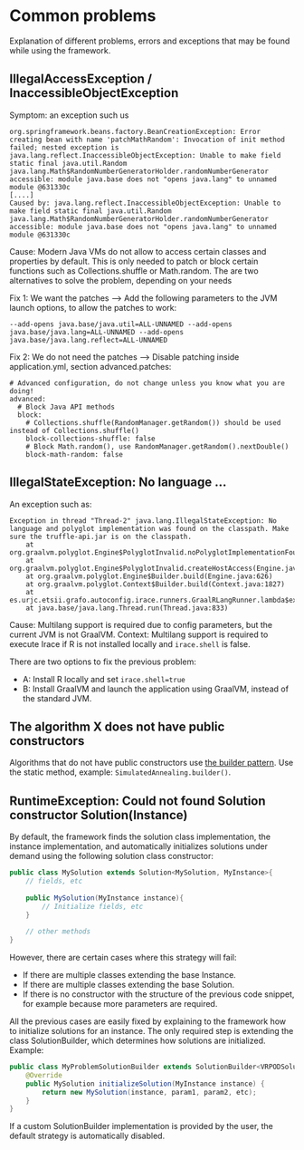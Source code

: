# Common problems

Explanation of different problems, errors and exceptions that may be found while using the framework.

## IllegalAccessException / InaccessibleObjectException

Symptom: an exception such us
```
org.springframework.beans.factory.BeanCreationException: Error creating bean with name 'patchMathRandom': Invocation of init method failed; nested exception is java.lang.reflect.InaccessibleObjectException: Unable to make field static final java.util.Random java.lang.Math$RandomNumberGeneratorHolder.randomNumberGenerator accessible: module java.base does not "opens java.lang" to unnamed module @631330c
[....]
Caused by: java.lang.reflect.InaccessibleObjectException: Unable to make field static final java.util.Random java.lang.Math$RandomNumberGeneratorHolder.randomNumberGenerator accessible: module java.base does not "opens java.lang" to unnamed module @631330c
```

Cause: Modern Java VMs do not allow to access certain classes and properties by default. This is only needed to patch or block certain functions such as Collections.shuffle or Math.random. The are two alternatives to solve the problem, depending on your needs

Fix 1: We want the patches --> Add the following parameters to the JVM launch options, to allow the patches to work:
```
--add-opens java.base/java.util=ALL-UNNAMED --add-opens java.base/java.lang=ALL-UNNAMED --add-opens java.base/java.lang.reflect=ALL-UNNAMED
```

Fix 2: We do not need the patches --> Disable patching inside application.yml, section advanced.patches:
```
# Advanced configuration, do not change unless you know what you are doing!
advanced:
  # Block Java API methods
  block:
    # Collections.shuffle(RandomManager.getRandom()) should be used instead of Collections.shuffle()
    block-collections-shuffle: false
    # Block Math.random(), use RandomManager.getRandom().nextDouble()
    block-math-random: false
```
## IllegalStateException: No language ...
An exception such as:
```text
Exception in thread "Thread-2" java.lang.IllegalStateException: No language and polyglot implementation was found on the classpath. Make sure the truffle-api.jar is on the classpath.
	at org.graalvm.polyglot.Engine$PolyglotInvalid.noPolyglotImplementationFound(Engine.java:1001)
	at org.graalvm.polyglot.Engine$PolyglotInvalid.createHostAccess(Engine.java:991)
	at org.graalvm.polyglot.Engine$Builder.build(Engine.java:626)
	at org.graalvm.polyglot.Context$Builder.build(Context.java:1827)
	at es.urjc.etsii.grafo.autoconfig.irace.runners.GraalRLangRunner.lambda$execute$0(GraalRLangRunner.java:45)
	at java.base/java.lang.Thread.run(Thread.java:833)
```
Cause: Multilang support is required due to config parameters, but the current JVM is not GraalVM. 
Context: Multilang support is required to execute Irace if R is not installed locally and `irace.shell` is false. 

There are two options to fix the previous problem:
- A: Install R locally and set `irace.shell=true`
- B: Install GraalVM and launch the application using GraalVM, instead of the standard JVM.


## The algorithm X does not have public constructors
Algorithms that do not have public constructors use [the builder pattern](https://stackoverflow.com/questions/328496/when-would-you-use-the-builder-pattern). Use the static method, example: `SimulatedAnnealing.builder()`.

## RuntimeException: Could not found Solution constructor Solution(Instance)

By default, the framework finds the solution class implementation, the instance implementation, and automatically initializes solutions under demand using the following solution class constructor:
```java
public class MySolution extends Solution<MySolution, MyInstance>{
    // fields, etc
    
    public MySolution(MyInstance instance){
        // Initialize fields, etc
    }
    
    // other methods
}
```
However, there are certain cases where this strategy will fail:
- If there are multiple classes extending the base Instance.
- If there are multiple classes extending the base Solution.
- If there is no constructor with the structure of the previous code snippet, for example because more parameters are required.

All the previous cases are easily fixed by explaining to the framework how to initialize solutions for an instance.
The only required step is extending the class SolutionBuilder, which determines how solutions are initialized. 
Example:
```java
public class MyProblemSolutionBuilder extends SolutionBuilder<VRPODSolution, VRPODInstance> {
    @Override
    public MySolution initializeSolution(MyInstance instance) {
        return new MySolution(instance, param1, param2, etc);
    }
}
```

If a custom SolutionBuilder implementation is provided by the user, the default strategy is automatically disabled.